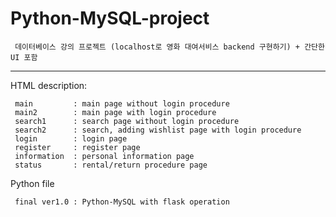 # Python-MySQL-project
     데이터베이스 강의 프로젝트 (localhost로 영화 대여서비스 backend 구현하기) + 간단한 UI 포함
----
HTML description:

     main         : main page without login procedure
     main2        : main page with login procedure
     search1      : search page without login procedure
     search2      : search, adding wishlist page with login procedure
     login        : login page
     register     : register page
     information  : personal information page
     status       : rental/return procedure page
     
Python file

     final ver1.0 : Python-MySQL with flask operation
    
